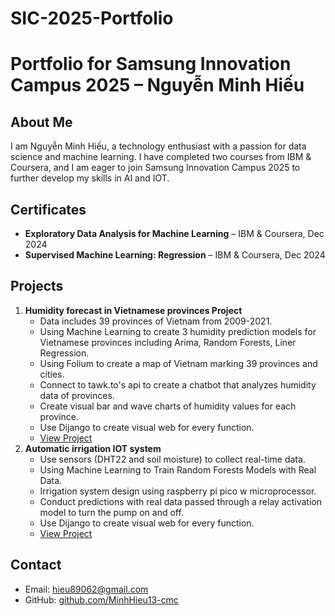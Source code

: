 # SIC-2025-Portfolio
# Portfolio for Samsung Innovation Campus 2025 – Nguyễn Minh Hiếu

## About Me
I am Nguyễn Minh Hiếu, a technology enthusiast with a passion for data science and machine learning. I have completed two courses from IBM & Coursera, and I am eager to join Samsung Innovation Campus 2025 to further develop my skills in AI and IOT.

## Certificates
- **Exploratory Data Analysis for Machine Learning** – IBM & Coursera, Dec 2024  
- **Supervised Machine Learning: Regression** – IBM & Coursera, Dec 2024  

## Projects 
1. **Humidity forecast in Vietnamese provinces Project**  
   - Data includes 39 provinces of Vietnam from 2009-2021.
   - Using Machine Learning to create 3 humidity prediction models for Vietnamese provinces including Arima, Random Forests, Liner Regression.
   - Using Folium to create a map of Vietnam marking 39 provinces and cities.
   - Connect to tawk.to's api to create a chatbot that analyzes humidity data of provinces.
   - Create visual bar and wave charts of humidity values for each province.
   - Use Dijango to create visual web for every function.
   - [View Project](https://github.com/MinhHieu13-cmc/Humidity-forecast-in-Vietnamese-provinces)  
2. **Automatic irrigation IOT system**  
   - Use sensors (DHT22 and soil moisture) to collect real-time data.
   - Using Machine Learning to Train Random Forests Models with Real Data.
   - Irrigation system design using raspberry pi pico w microprocessor.
   - Conduct predictions with real data passed through a relay activation model to turn the pump on and off.
   - Use Dijango to create visual web for every function.
   - [View Project](https://github.com/MinhHieu13-cmc/Hethongtuoitieutudong)  

## Contact
- Email: hieu89062@gmail.com  
- GitHub: [github.com/MinhHieu13-cmc](github.com)
